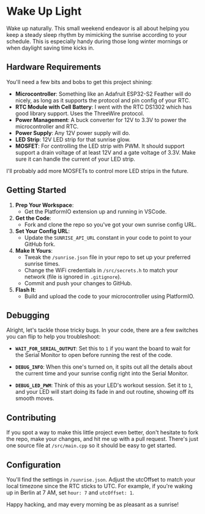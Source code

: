 # Wake Up Light

Wake up naturally. This small weekend endeavor is all about helping you keep a steady sleep rhythm by mimicking the sunrise according to your schedule. This is especially handy during those long winter mornings or when daylight saving time kicks in.

## Hardware Requirements

You'll need a few bits and bobs to get this project shining:

- **Microcontroller**: Something like an Adafruit ESP32-S2 Feather will do nicely, as long as it supports the protocol and pin config of your RTC.
- **RTC Module with Cell Battery**: I went with the RTC DS1302 which has good library support. Uses the ThreeWire protocol.
- **Power Management**: A buck converter for 12V to 3.3V to power the microcontroller and RTC.
- **Power Supply**: Any 12V power supply will do.
- **LED Strip**: 12V LED strip for that sunrise glow.
- **MOSFET**: For controlling the LED strip with PWM. It should support support a drain voltage of at least 12V and a gate voltage of 3.3V. Make sure it can handle the current of your LED strip.

I'll probably add more MOSFETs to control more LED strips in the future.

## Getting Started

1. **Prep Your Workspace**:
   - Get the PlatformIO extension up and running in VSCode.
2. **Get the Code**:
   - Fork and clone the repo so you've got your own sunrise config URL.
3. **Set Your Config URL**:
   - Update the `SUNRISE_API_URL` constant in your code to point to your GitHub fork.
4. **Make It Yours**:
   - Tweak the `/sunrise.json` file in your repo to set up your preferred sunrise times.
   - Change the WiFi credentials in `/src/secrets.h` to match your network (file is ignored in `.gitignore`).
   - Commit and push your changes to GitHub.
5. **Flash It**:
   - Build and upload the code to your microcontroller using PlatformIO.

## Debugging

Alright, let's tackle those tricky bugs. In your code, there are a few switches you can flip to help you troubleshoot:

- **`WAIT_FOR_SERIAL_OUTPUT`**: Set this to `1` if you want the board to wait for the Serial Monitor to open before running the rest of the code.

- **`DEBUG_INFO`**: When this one's turned on, it spits out all the details about the current time and your sunrise config right into the Serial Monitor.

- **`DEBUG_LED_PWM`**: Think of this as your LED's workout session. Set it to `1`, and your LED will start doing its fade in and out routine, showing off its smooth moves.

## Contributing

If you spot a way to make this little project even better, don't hesitate to fork the repo, make your changes, and hit me up with a pull request. There's just one source file at `/src/main.cpp` so it should be easy to get started.

## Configuration

You'll find the settings in `/sunrise.json`. Adjust the utcOffset to match your local timezone since the RTC sticks to UTC. For example, if you're waking up in Berlin at 7 AM, set `hour: 7` and `utcOffset: 1`.

Happy hacking, and may every morning be as pleasant as a sunrise!
